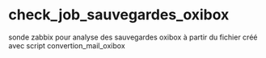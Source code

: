 # check_job_sauvegardes_oxibox
sonde zabbix pour analyse des sauvegardes oxibox à partir du fichier créé avec script convertion_mail_oxibox

